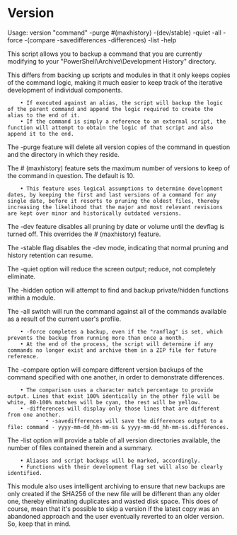# Version
Usage: version "command" -purge #(maxhistory) -(dev/stable) -quiet -all -force -(compare -savedifferences -differences) -list -help

This script allows you to backup a command that you are currently modifying to your "PowerShell\Archive\Development History" directory.

This differs from backing up scripts and modules in that it only keeps copies of the command logic, making it much easier to keep track of the iterative development of individual components.

        • If executed against an alias, the script will backup the logic of the parent command and append the logic required to create the alias to the end of it.
        • If the command is simply a reference to an external script, the function will attempt to obtain the logic of that script and also append it to the end.

The -purge feature will delete all version copies of the command in question and the directory in which they reside.

The # (maxhistory) feature sets the maximum number of versions to keep of the command in question. The default is 10.

        • This feature uses logical assumptions to determine development dates, by keeping the first and last versions of a command for any single date, before it resorts to pruning the oldest files, thereby increasing the likelihood that the major and most relevant revisions are kept over minor and historically outdated versions.

The -dev feature disables all pruning by date or volume until the devflag is turned off. This overrides the # (maxhistory) feature.

The -stable flag disables the -dev mode, indicating that normal pruning and history retention can resume.

The -quiet option will reduce the screen output; reduce, not completely eliminate.

The -hidden option will attempt to find and backup private/hidden functions within a module.

The -all switch will run the command against all of the commands available as a result of the current user's profile.

        • -force completes a backup, even if the "ranflag" is set, which prevents the backup from running more than once a month.
        • At the end of the process, the script will determine if any commands no longer exist and archive them in a ZIP file for future reference.

The -compare option will compare different version backups of the command specified with one another, in order to demonstrate differences.

        • The comparison uses a character match percentage to provide output. Lines that exist 100% identically in the other file will be white, 80-100% matches will be cyan, the rest will be yellow.
        • -differences will display only those lines that are different from one another.
                • -savedifferences will save the differences output to a file: command - yyyy-mm-dd_hh-mm-ss & yyyy-mm-dd_hh-mm-ss.differences.

The -list option will provide a table of all version directories available, the number of files contained therein and a summary.

        • Aliases and script backups will be marked, accordingly.
        • Functions with their development flag set will also be clearly identified.
 
This module also uses intelligent archiving to ensure that new backups are only created if the SHA256 of the new file will be different than any older one, thereby eliminating duplicates and wasted disk space. This does of course, mean that it's possible to skip a version if the latest copy was an abandoned approach and the user eventually reverted to an older version. So, keep that in mind.
